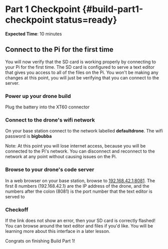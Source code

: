 # Part 1 Checkpoint {#build-part1-checkpoint status=ready}

**Expected Time**: 10 minutes

## Connect to the Pi for the first time

You will now verify that the SD card is working properly by connecting to your Pi for the first time. The SD card is configured to serve a text editor that gives you access to all of the files on the Pi. You won't be making any changes at this point, you will just be verifying that you can connect to the server.

### Power up your drone build

Plug the battery into the  XT60 connector

### Connect to the drone's wifi network

On your base station connect to the network labelled **defaultdrone**. The wifi password is **bigbubba**

Note: At this point you will lose internet access, because you will be connected to the Pi's network. You can disconnect and reconnect to the network at any point without causing issues on the Pi.

### Browse to your drone's code server

In a web browser on your base station, browse to [192.168.42.1:8081](192.168.42.1:8081). The first 8 numbers (192.168.42.1) are the IP address of the drone, and the numbers after the colon (8081) is the port number that the text editor is served to

### Checkoff

If the link does not show an error, then your SD card is correctly flashed! You can browse around the text editor and files if you'd like. You will be learning more about this interface in a later lesson.

Congrats on finishing Build Part 1!
